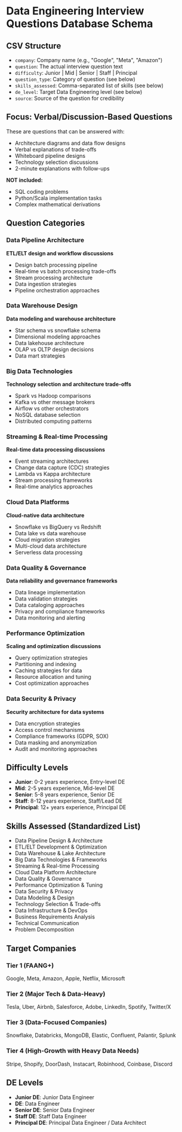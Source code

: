 # Data Engineering Interview Questions Database Schema

## CSV Structure
- `company`: Company name (e.g., "Google", "Meta", "Amazon")
- `question`: The actual interview question text
- `difficulty`: Junior | Mid | Senior | Staff | Principal
- `question_type`: Category of question (see below)
- `skills_assessed`: Comma-separated list of skills (see below)
- `de_level`: Target Data Engineering level (see below)
- `source`: Source of the question for credibility

## Focus: Verbal/Discussion-Based Questions
These are questions that can be answered with:
- Architecture diagrams and data flow designs
- Verbal explanations of trade-offs
- Whiteboard pipeline designs
- Technology selection discussions
- 2-minute explanations with follow-ups

**NOT included:**
- SQL coding problems
- Python/Scala implementation tasks
- Complex mathematical derivations

## Question Categories

### Data Pipeline Architecture
**ETL/ELT design and workflow discussions**
- Design batch processing pipeline
- Real-time vs batch processing trade-offs
- Stream processing architecture
- Data ingestion strategies
- Pipeline orchestration approaches

### Data Warehouse Design
**Data modeling and warehouse architecture**
- Star schema vs snowflake schema
- Dimensional modeling approaches
- Data lakehouse architecture
- OLAP vs OLTP design decisions
- Data mart strategies

### Big Data Technologies
**Technology selection and architecture trade-offs**
- Spark vs Hadoop comparisons
- Kafka vs other message brokers
- Airflow vs other orchestrators
- NoSQL database selection
- Distributed computing patterns

### Streaming & Real-time Processing
**Real-time data processing discussions**
- Event streaming architectures
- Change data capture (CDC) strategies
- Lambda vs Kappa architecture
- Stream processing frameworks
- Real-time analytics approaches

### Cloud Data Platforms
**Cloud-native data architecture**
- Snowflake vs BigQuery vs Redshift
- Data lake vs data warehouse
- Cloud migration strategies
- Multi-cloud data architecture
- Serverless data processing

### Data Quality & Governance
**Data reliability and governance frameworks**
- Data lineage implementation
- Data validation strategies
- Data cataloging approaches
- Privacy and compliance frameworks
- Data monitoring and alerting

### Performance Optimization
**Scaling and optimization discussions**
- Query optimization strategies
- Partitioning and indexing
- Caching strategies for data
- Resource allocation and tuning
- Cost optimization approaches

### Data Security & Privacy
**Security architecture for data systems**
- Data encryption strategies
- Access control mechanisms
- Compliance frameworks (GDPR, SOX)
- Data masking and anonymization
- Audit and monitoring approaches

## Difficulty Levels
- **Junior**: 0-2 years experience, Entry-level DE
- **Mid**: 2-5 years experience, Mid-level DE
- **Senior**: 5-8 years experience, Senior DE
- **Staff**: 8-12 years experience, Staff/Lead DE
- **Principal**: 12+ years experience, Principal DE

## Skills Assessed (Standardized List)
- Data Pipeline Design & Architecture
- ETL/ELT Development & Optimization
- Data Warehouse & Lake Architecture
- Big Data Technologies & Frameworks
- Streaming & Real-time Processing
- Cloud Data Platform Architecture
- Data Quality & Governance
- Performance Optimization & Tuning
- Data Security & Privacy
- Data Modeling & Design
- Technology Selection & Trade-offs
- Data Infrastructure & DevOps
- Business Requirements Analysis
- Technical Communication
- Problem Decomposition

## Target Companies

### Tier 1 (FAANG+)
Google, Meta, Amazon, Apple, Netflix, Microsoft

### Tier 2 (Major Tech & Data-Heavy)
Tesla, Uber, Airbnb, Salesforce, Adobe, LinkedIn, Spotify, Twitter/X

### Tier 3 (Data-Focused Companies)
Snowflake, Databricks, MongoDB, Elastic, Confluent, Palantir, Splunk

### Tier 4 (High-Growth with Heavy Data Needs)
Stripe, Shopify, DoorDash, Instacart, Robinhood, Coinbase, Discord

## DE Levels
- **Junior DE**: Junior Data Engineer
- **DE**: Data Engineer
- **Senior DE**: Senior Data Engineer
- **Staff DE**: Staff Data Engineer
- **Principal DE**: Principal Data Engineer / Data Architect